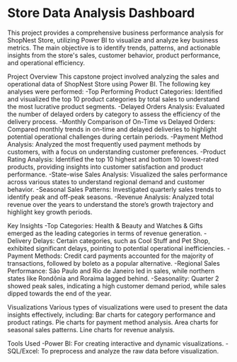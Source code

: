 # Store Data Analysis Dashboard

This project provides a comprehensive business performance analysis for ShopNest Store, utilizing Power BI to visualize and analyze key business metrics. The main objective is to identify trends, patterns, and actionable insights from the store's sales, customer behavior, product performance, and operational efficiency.

Project Overview This capstone project involved analyzing the sales and operational data of ShopNest Store using Power BI. The following key analyses were performed: -Top Performing Product Categories: Identified and visualized the top 10 product categories by total sales to understand the most lucrative product segments. -Delayed Orders Analysis: Evaluated the number of delayed orders by category to assess the efficiency of the delivery process. -Monthly Comparison of On-Time vs Delayed Orders: Compared monthly trends in on-time and delayed deliveries to highlight potential operational challenges during certain periods. -Payment Method Analysis: Analyzed the most frequently used payment methods by customers, with a focus on understanding customer preferences. -Product Rating Analysis: Identified the top 10 highest and bottom 10 lowest-rated products, providing insights into customer satisfaction and product performance. -State-wise Sales Analysis: Visualized the sales performance across various states to understand regional demand and customer behavior. -Seasonal Sales Patterns: Investigated quarterly sales trends to identify peak and off-peak seasons. -Revenue Analysis: Analyzed total revenue over the years to understand the store’s growth trajectory and highlight key growth periods.

Key Insights -Top Categories: Health & Beauty and Watches & Gifts emerged as the leading categories in terms of revenue generation. -Delivery Delays: Certain categories, such as Cool Stuff and Pet Shop, exhibited significant delays, pointing to potential operational inefficiencies. -Payment Methods: Credit card payments accounted for the majority of transactions, followed by boleto as a popular alternative. -Regional Sales Performance: São Paulo and Rio de Janeiro led in sales, while northern states like Rondônia and Roraima lagged behind. -Seasonality: Quarter 2 showed peak sales, indicating a high customer demand period, while sales dipped towards the end of the year.

Visualizations Various types of visualizations were used to present the data insights effectively, including: Bar charts for category performance and product ratings. Pie charts for payment method analysis. Area charts for seasonal sales patterns. Line charts for revenue analysis.

Tools Used -Power BI: For creating interactive and dynamic visualizations. -SQL/Excel: To preprocess and analyze the raw data before visualization.
